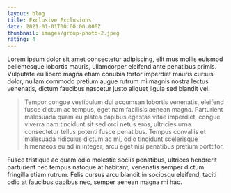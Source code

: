 ```yaml
---
layout: blog
title: Exclusive Exclusions
date: 2021-01-01T00:00:00.000Z
thumbnail: images/group-photo-2.jpeg
rating: 4
---
```

Lorem ipsum dolor sit amet consectetur adipiscing, elit mus mollis euismod pellentesque lobortis mauris, ullamcorper eleifend ante penatibus primis. Vulputate eu libero magna etiam conubia tortor imperdiet mauris cursus dolor, nullam commodo pretium augue rutrum mi magnis nostra lectus venenatis, dictum faucibus nascetur justo aliquet ligula sed blandit vel. 

> Tempor congue vestibulum dui accumsan lobortis venenatis, eleifend fusce dictum ac tempus, eget nam facilisis aenean magna. Parturient malesuada quam eu platea dapibus egestas vitae imperdiet, congue viverra nam tincidunt sit sed orci netus eros, ultricies urna consectetur tellus potenti fusce penatibus. Tempus convallis et malesuada ridiculus dictum ac mi, odio tincidunt scelerisque himenaeos eu ad in integer, arcu eget nisi penatibus pretium porttitor. 

Fusce tristique ac quam odio molestie sociis penatibus, ultrices hendrerit parturient nec tempus natoque at habitant, venenatis semper dictum fringilla etiam rutrum. Felis cursus arcu blandit in sociosqu eleifend, taciti odio at faucibus dapibus nec, semper aenean magna mi hac.